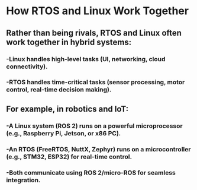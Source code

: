 # How RTOS and Linux Work Together

## Rather than being rivals, RTOS and Linux often work together in hybrid systems:

###    -Linux handles high-level tasks (UI, networking, cloud connectivity).
###    -RTOS handles time-critical tasks (sensor processing, motor control, real-time decision making).

## For example, in robotics and IoT:

###    -A Linux system (ROS 2) runs on a powerful microprocessor (e.g., Raspberry Pi, Jetson, or x86 PC).
###    -An RTOS (FreeRTOS, NuttX, Zephyr) runs on a microcontroller (e.g., STM32, ESP32) for real-time control.
###    -Both communicate using ROS 2/micro-ROS for seamless integration.
